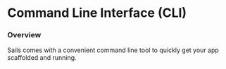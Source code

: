 # Command Line Interface (CLI)

### Overview
Sails comes with a convenient command line tool to quickly get your app scaffolded and running.




<docmeta name="displayName" value="Command-line interface">
<docmeta name="stabilityIndex" value="3">

